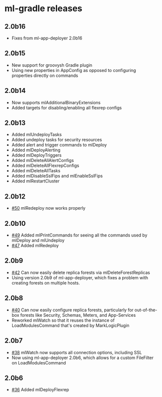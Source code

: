 # ml-gradle releases

## 2.0b16

* Fixes from ml-app-deployer 2.0b16

## 2.0b15

* New support for groovysh Gradle plugin
* Using new properties in AppConfig as opposed to configuring properties directly on commands

## 2.0b14

* Now supports mlAdditionalBinaryExtensions
* Added targets for disabling/enabling all flexrep configs

## 2.0b13

* Added mlUndeployTasks
* Added undeploy tasks for security resources
* Added alert and trigger commands to mlDeploy
* Added mlDeployAlerting
* Added mlDeployTriggers
* Added mlDeleteAllAlertConfigs
* Added mlDeleteAllFlexrepConfigs
* Added mlDeleteAllTasks
* Added mlDisableSslFips and mlEnableSslFips
* Added mlRestartCluster

## 2.0b12

* [#50](https://github.com/rjrudin/ml-gradle/issues/50) mlRedeploy now works properly

## 2.0b10

* [#49](https://github.com/rjrudin/ml-gradle/issues/49) Added mlPrintCommands for seeing all the commands used by
mlDeploy and mlUndeploy
* [#47](https://github.com/rjrudin/ml-gradle/issues/47) Added mlRedeploy

## 2.0b9

* [#42](https://github.com/rjrudin/ml-gradle/issues/42) Can now easily delete replica forests via mlDeleteForestReplicas
* Using version 2.0b9 of ml-app-deployer, which fixes a problem with creating forests on multiple hosts.

## 2.0b8

* [#40](https://github.com/rjrudin/ml-gradle/issues/40) Can now easily configure replica forests, particularly for
out-of-the-box forests like Security, Schemas, Meters, and App-Services 
* Reworked mlWatch so that it reuses the instance of LoadModulesCommand that's created by MarkLogicPlugin

## 2.0b7

* [#38](https://github.com/rjrudin/ml-gradle/issues/38) mlWatch now supports all connection options, including SSL 
* Now using ml-app-deployer 2.0b6, which allows for a custom FileFilter on LoadModulesCommand
 
## 2.0b6

* [#36](https://github.com/rjrudin/ml-gradle/issues/36) Added mlDeployFlexrep
